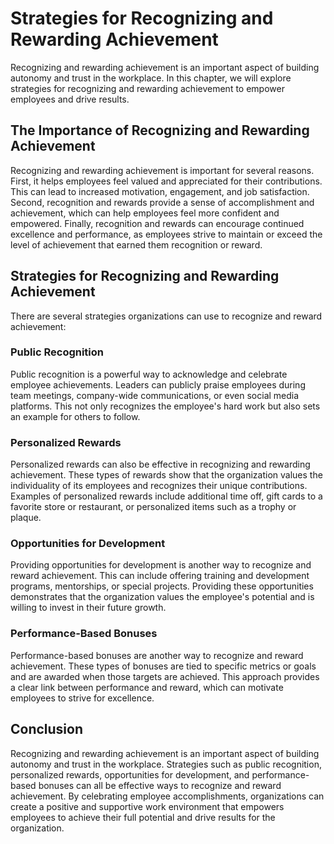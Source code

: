 Strategies for Recognizing and Rewarding Achievement
======================================================================================================

Recognizing and rewarding achievement is an important aspect of building autonomy and trust in the workplace. In this chapter, we will explore strategies for recognizing and rewarding achievement to empower employees and drive results.

The Importance of Recognizing and Rewarding Achievement
-------------------------------------------------------

Recognizing and rewarding achievement is important for several reasons. First, it helps employees feel valued and appreciated for their contributions. This can lead to increased motivation, engagement, and job satisfaction. Second, recognition and rewards provide a sense of accomplishment and achievement, which can help employees feel more confident and empowered. Finally, recognition and rewards can encourage continued excellence and performance, as employees strive to maintain or exceed the level of achievement that earned them recognition or reward.

Strategies for Recognizing and Rewarding Achievement
----------------------------------------------------

There are several strategies organizations can use to recognize and reward achievement:

### Public Recognition

Public recognition is a powerful way to acknowledge and celebrate employee achievements. Leaders can publicly praise employees during team meetings, company-wide communications, or even social media platforms. This not only recognizes the employee's hard work but also sets an example for others to follow.

### Personalized Rewards

Personalized rewards can also be effective in recognizing and rewarding achievement. These types of rewards show that the organization values the individuality of its employees and recognizes their unique contributions. Examples of personalized rewards include additional time off, gift cards to a favorite store or restaurant, or personalized items such as a trophy or plaque.

### Opportunities for Development

Providing opportunities for development is another way to recognize and reward achievement. This can include offering training and development programs, mentorships, or special projects. Providing these opportunities demonstrates that the organization values the employee's potential and is willing to invest in their future growth.

### Performance-Based Bonuses

Performance-based bonuses are another way to recognize and reward achievement. These types of bonuses are tied to specific metrics or goals and are awarded when those targets are achieved. This approach provides a clear link between performance and reward, which can motivate employees to strive for excellence.

Conclusion
----------

Recognizing and rewarding achievement is an important aspect of building autonomy and trust in the workplace. Strategies such as public recognition, personalized rewards, opportunities for development, and performance-based bonuses can all be effective ways to recognize and reward achievement. By celebrating employee accomplishments, organizations can create a positive and supportive work environment that empowers employees to achieve their full potential and drive results for the organization.
